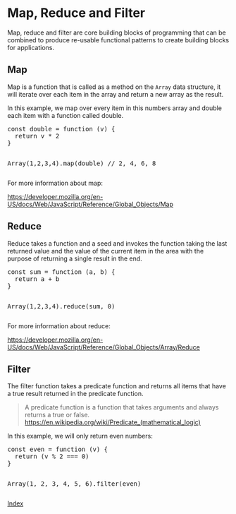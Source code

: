 # Map, Reduce and Filter

Map, reduce and filter are core building blocks of programming that can be combined
to produce re-usable functional patterns to create building blocks for applications.


## Map

Map is a function that is called as a method on the `Array` data structure, it
will iterate over each item in the array and return a new array as the result.

In this example, we map over every item in this numbers array and double each
item with a function called double.

<div class="tonic">
<pre>
const double = function (v) {
  return v * 2
}

Array(1,2,3,4).map(double) // 2, 4, 6, 8
</pre>
</div>

For more information about map:

https://developer.mozilla.org/en-US/docs/Web/JavaScript/Reference/Global_Objects/Map

## Reduce

Reduce takes a function and a seed and invokes the function taking the last returned
value and the value of the current item in the area with the purpose of returning
a single result in the end.

<div class="tonic">
<pre>
const sum = function (a, b) {
  return a + b
}

Array(1,2,3,4).reduce(sum, 0)
</pre>
</div>

For more information about reduce:

https://developer.mozilla.org/en-US/docs/Web/JavaScript/Reference/Global_Objects/Array/Reduce

## Filter

The filter function takes a predicate function and returns all items that have
a true result returned in the predicate function.

> A predicate function is a function that takes arguments and always returns a
true or false.
> https://en.wikipedia.org/wiki/Predicate_(mathematical_logic)

In this example, we will only return even numbers:

<div class="tonic">
<pre>
const even = function (v) {
  return (v % 2 === 0)
}

Array(1, 2, 3, 4, 5, 6).filter(even)
</pre>
</div>

[Index](.)
